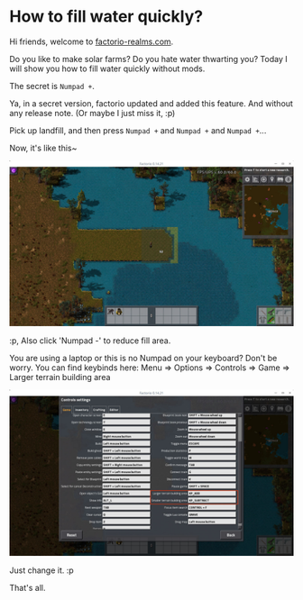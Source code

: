 [date]: meta "2017-01-11T08:54:41+0800"
[author]: meta "pjincz"
[tags]: meta "factorio factorio-realms waterfill solar-farm"


How to fill water quickly?
==========================

Hi friends, welcome to [factorio-realms.com][1].

Do you like to make solar farms? Do you hate water thwarting you?
Today I will show you how to fill water quickly without mods.

The secret is `Numpad +`.

Ya, in a secret version, factorio updated and added this feature.
And without any release note. (Or maybe I just miss it, :p)

Pick up landfill, and then press `Numpad +` and `Numpad +` and `Numpad +`...

Now, it's like this~

![1.jpg][jpg-1]

:p, Also click 'Numpad -' to reduce fill area.

You are using a laptop or this is no Numpad on your keyboard?
Don't be worry. You can find keybinds here:
Menu => Options => Controls => Game => Larger terrain building area

![2.jpg][jpg-2]

Just change it. :p

That's all.

[1]: https://factorio-realms.com
[jpg-1]: https://raw.githubusercontent.com/factorio-realms/factorio-tutorials/master/assets/how_to_fill_water_quickly/1.jpg
[jpg-2]: https://raw.githubusercontent.com/factorio-realms/factorio-tutorials/master/assets/how_to_fill_water_quickly/2.jpg
